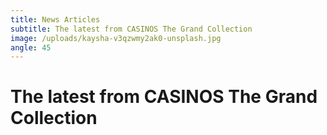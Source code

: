```yaml
---
title: News Articles
subtitle: The latest from CASINOS The Grand Collection
image: /uploads/kaysha-v3qzwmy2ak0-unsplash.jpg
angle: 45
---
```


# The latest from CASINOS The Grand Collection

